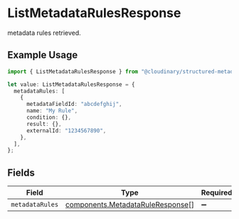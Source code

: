 # ListMetadataRulesResponse

metadata rules retrieved.

## Example Usage

```typescript
import { ListMetadataRulesResponse } from "@cloudinary/structured-metadata/models/operations";

let value: ListMetadataRulesResponse = {
  metadataRules: [
    {
      metadataFieldId: "abcdefghij",
      name: "My Rule",
      condition: {},
      result: {},
      externalId: "1234567890",
    },
  ],
};
```

## Fields

| Field                                                                                | Type                                                                                 | Required                                                                             | Description                                                                          |
| ------------------------------------------------------------------------------------ | ------------------------------------------------------------------------------------ | ------------------------------------------------------------------------------------ | ------------------------------------------------------------------------------------ |
| `metadataRules`                                                                      | [components.MetadataRuleResponse](../../models/components/metadataruleresponse.md)[] | :heavy_minus_sign:                                                                   | N/A                                                                                  |